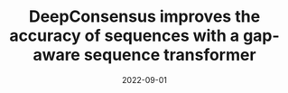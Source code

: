 ---
title: "DeepConsensus improves the accuracy of sequences with a gap-aware sequence transformer"
collection: publications
permalink: /publications/2022-09-01-DeepConsensus-improves-the-accuracy-of-sequences-with-a-gap-aware-sequence-transformer
date: 2022-09-01
paperurl: 'https://doi.org/10.1038/s41587-022-01435-7'
code: 'https://github.com/google/deepconsensus'
citation: 'G.&nbsp;Baid, D.E. Cook, K.&nbsp;Shafin, T.&nbsp;Yun, F.&nbsp;Llinares-López, Q.&nbsp;Berthet, … A.&nbsp;Carroll.
<span class="bibtex-protected">DeepConsensus</span> improves the accuracy of sequences with a gap-aware sequence transformer.
<em>Nat. Biotechnol.</em>, 2022.'
---